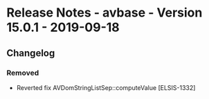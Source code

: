 Release Notes - avbase - Version 15.0.1 - 2019-09-18
====================================================


## Changelog


### Removed

* Reverted fix AVDomStringListSep::computeValue [ELSIS-1332]
